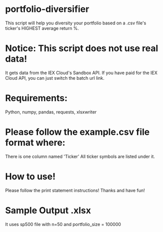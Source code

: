 # portfolio-diversifier
This script will help you diversity your portfolio based on a .csv file's ticker's HIGHEST average return %.

# Notice: This script does not use real data!
It gets data from the IEX Cloud's Sandbox API. If you have paid for the IEX Cloud API, you can just switch the batch url link.

# Requirements:
Python, numpy, pandas, requests, xlsxwriter

# Please follow the example.csv file format where:
There is one column named 'Ticker'
All ticker symbols are listed under it.

# How to use!
Please follow the print statement instructions!
Thanks and have fun!

# Sample Output .xlsx
It uses sp500 file with n=50 and portfolio_size = 100000

